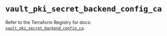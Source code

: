 # `vault_pki_secret_backend_config_ca`

Refer to the Terraform Registry for docs: [`vault_pki_secret_backend_config_ca`](https://registry.terraform.io/providers/hashicorp/vault/4.7.0/docs/resources/pki_secret_backend_config_ca).
